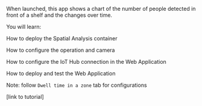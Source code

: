 When launched, this app shows a chart of the number of people detected in front of a shelf and the changes over time.  

You will learn: 

How to deploy the Spatial Analysis container 

How to configure the operation and camera 

How to configure the IoT Hub connection in the Web Application 

How to deploy and test the Web Application 

Note: follow `Dwell time in a zone` tab for configurations 

[link to tutorial] 